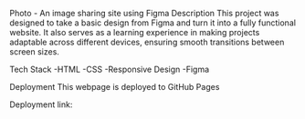 Photo - An image sharing site using Figma
Description
This project was designed to take a basic design from Figma and turn it into a fully functional website. It also serves as a learning experience in making projects adaptable across different devices, ensuring smooth transitions between screen sizes.


Tech Stack
-HTML -CSS -Responsive Design -Figma


Deployment
This webpage is deployed to GitHub Pages


Deployment link:
